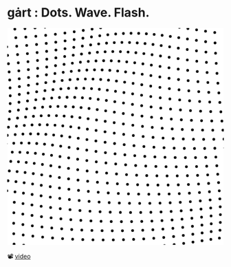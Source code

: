 # gȧrt : Dots. Wave. Flash.

![](circledots.png)

📽 [video](https://www.dropbox.com/s/t6mt877mlamuz7a/circledots.mp4?dl=1)